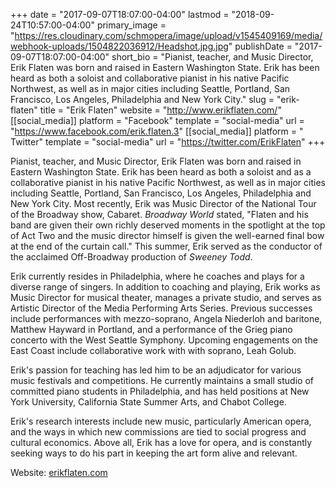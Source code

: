 +++
date = "2017-09-07T18:07:00-04:00"
lastmod = "2018-09-24T10:57:00-04:00"
primary_image = "https://res.cloudinary.com/schmopera/image/upload/v1545409169/media/webhook-uploads/1504822036912/Headshot.jpg.jpg"
publishDate = "2017-09-07T18:07:00-04:00"
short_bio = "Pianist, teacher, and Music Director, Erik Flaten was born and raised in Eastern Washington State. Erik has been heard as both a soloist and collaborative pianist in his native Pacific Northwest, as well as in major cities including Seattle, Portland, San Francisco, Los Angeles, Philadelphia and New York City."
slug = "erik-flaten"
title = "Erik Flaten"
website = "http://www.erikflaten.com/"
[[social_media]]
platform = "Facebook"
template = "social-media"
url = "https://www.facebook.com/erik.flaten.3"
[[social_media]]
platform = " Twitter"
template = "social-media"
url = "https://twitter.com/ErikFlaten"
+++

Pianist, teacher, and Music Director, Erik Flaten was born and raised in Eastern Washington State.  Erik has been heard as both a soloist and as a collaborative pianist in his native Pacific Northwest, as well as in major cities including Seattle, Portland, San Francisco, Los Angeles, Philadelphia and New York City. Most recently, Erik was Music Director of the National Tour of the Broadway show, Cabaret. *Broadway World* stated, "Flaten and his band are given their own richly deserved moments in the spotlight at the top of Act Two and the music director himself is given the well-earned final bow at the end of the curtain call." This summer, Erik served as the conductor of the acclaimed Off-Broadway production of *Sweeney Todd*. 

Erik currently resides in Philadelphia, where he coaches and plays for a diverse range of singers. In addition to coaching and playing, Erik works as Music Director for musical theater, manages a private studio, and serves as Artistic Director of the Media Performing Arts Series. Previous successes include performances with mezzo-soprano, Angela Niederloh and baritone, Matthew Hayward in Portland, and a performance of the Grieg piano concerto with the West Seattle Symphony. Upcoming engagements on the East Coast include collaborative work with with soprano, Leah Golub.

Erik's passion for teaching has led him to be an adjudicator for various music festivals and competitions. He currently maintains a small studio of committed piano students in Philadelphia, and has held positions at New York University, California State Summer Arts, and Chabot College.

Erik's research interests include new music, particularly American opera, and the ways in which new commissions are tied to social progress and cultural economics. Above all, Erik has a love for opera, and is constantly seeking ways to do his part in keeping the art form alive and relevant. 

Website: [erikflaten.com](http://www.erikflaten.com/)
